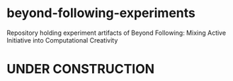 # beyond-following-experiments
Repository holding experiment artifacts of Beyond Following: Mixing Active Initiative into Computational Creativity

# UNDER CONSTRUCTION
